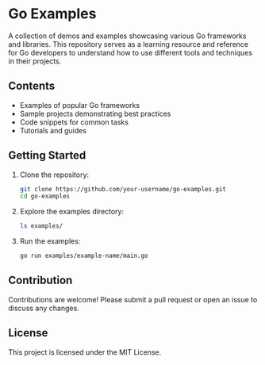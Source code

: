 # Go Examples

A collection of demos and examples showcasing various Go frameworks and libraries. This repository serves as a learning resource and reference for Go developers to understand how to use different tools and techniques in their projects.

## Contents

- Examples of popular Go frameworks
- Sample projects demonstrating best practices
- Code snippets for common tasks
- Tutorials and guides

## Getting Started

1. Clone the repository:
    ```sh
    git clone https://github.com/your-username/go-examples.git
    cd go-examples
    ```

2. Explore the examples directory:
    ```sh
    ls examples/
    ```

3. Run the examples:
    ```sh
    go run examples/example-name/main.go
    ```

## Contribution

Contributions are welcome! Please submit a pull request or open an issue to discuss any changes.

## License

This project is licensed under the MIT License.
